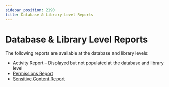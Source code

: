 ```yaml
---
sidebar_position: 2190
title: Database & Library Level Reports
---
```


# Database & Library Level Reports

The following reports are available at the database and library levels:

* Activity Report – Displayed but not populated at the database and library level
* [Permissions Report](Permissions "Permissions Report")
* [Sensitive Content Report](SensitiveContent "Sensitive Content Report")